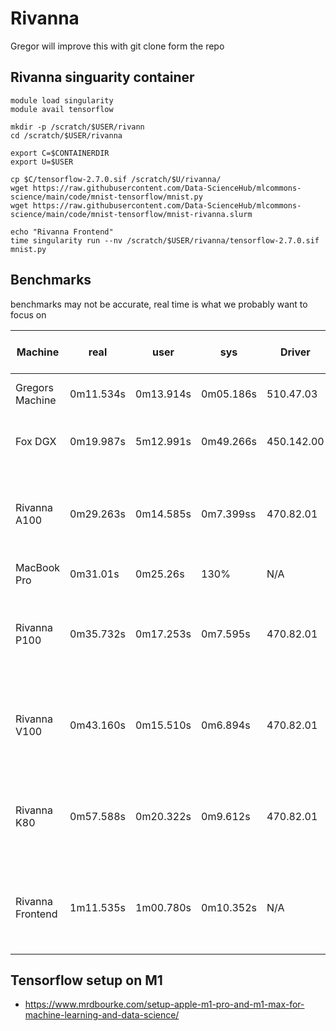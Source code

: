 # Rivanna


Gregor will improve this with git clone form the repo

## Rivanna singuarity container

```
module load singularity
module avail tensorflow

mkdir -p /scratch/$USER/rivann
cd /scratch/$USER/rivanna

export C=$CONTAINERDIR
export U=$USER

cp $C/tensorflow-2.7.0.sif /scratch/$U/rivanna/
wget https://raw.githubusercontent.com/Data-ScienceHub/mlcommons-science/main/code/mnist-tensorflow/mnist.py
wget https://raw.githubusercontent.com/Data-ScienceHub/mlcommons-science/main/code/mnist-tensorflow/mnist-rivanna.slurm

echo "Rivanna Frontend"
time singularity run --nv /scratch/$USER/rivanna/tensorflow-2.7.0.sif mnist.py
```

## Benchmarks

benchmarks may not be accurate, real time is what we probably want to focus on

| Machine     	    | real      | user      | sys        | Driver      | CUDA | GPU                   | CPU                                        | Date CPU released
| ----------------- | --------- | --------- | ---------- | ----------- | ---- | ----                  | ----                                       | ----
| Gregors Machine   | 0m11.534s | 0m13.914s | 0m05.186s  | 510.47.03   | 11.6 | Gigabyte RTX3070 TI   | AMD 5950X                                  | Nov 2020
| Fox DGX           | 0m19.987s | 5m12.991s | 0m49.266s  | 450.142.00  | 11.0 | NVIDIA A100 80GB      | AMD EPYC 7742 64-Core                      | Aug 2019
| Rivanna A100      | 0m29.263s | 0m14.585s | 0m7.399ss  | 470.82.01   | 11.4 | NVIDIA A100-SXM4-40GB | Intel(R) Xeon(R) CPU E5-2630 v3 @ 2.40GHz  | Q3  2014 
| MacBook Pro       | 0m31.01s  | 0m25.26s  | 130%       | N/A         | N/A  | N/A                   | M1 Max 66GB                                | Nov 2021
| Rivanna P100      | 0m35.732s | 0m17.253s | 0m7.595s   | 470.82.01   | 11.4 | Tesla P100-PCIE       | Intel(R) Xeon(R) CPU E5-2630 v3 @ 2.40GHz  | Q3  2014 
| Rivanna V100      | 0m43.160s | 0m15.510s | 0m6.894s   | 470.82.01   | 11.4 | Tesla V100-SXM2       | Intel(R) Xeon(R) CPU E5-2630 v3 @ 2.40GHz  | Q3  2014 
| Rivanna K80       | 0m57.588s | 0m20.322s | 0m9.612s   | 470.82.01   | 11.4 | NVIDIA TESLA K80      | Intel(R) Xeon(R) CPU E5-2630 v3 @ 2.40GHz  | Q3  2014 
| Rivanna Frontend  | 1m11.535s | 1m00.780s | 0m10.352s  | N/A         | N/A  | N/A    		      | Intel(R) Xeon(R) CPU E5-2630 v3 @ 2.40GHz  | Q3  2014 


## Tensorflow setup on M1

* <https://www.mrdbourke.com/setup-apple-m1-pro-and-m1-max-for-machine-learning-and-data-science/>
